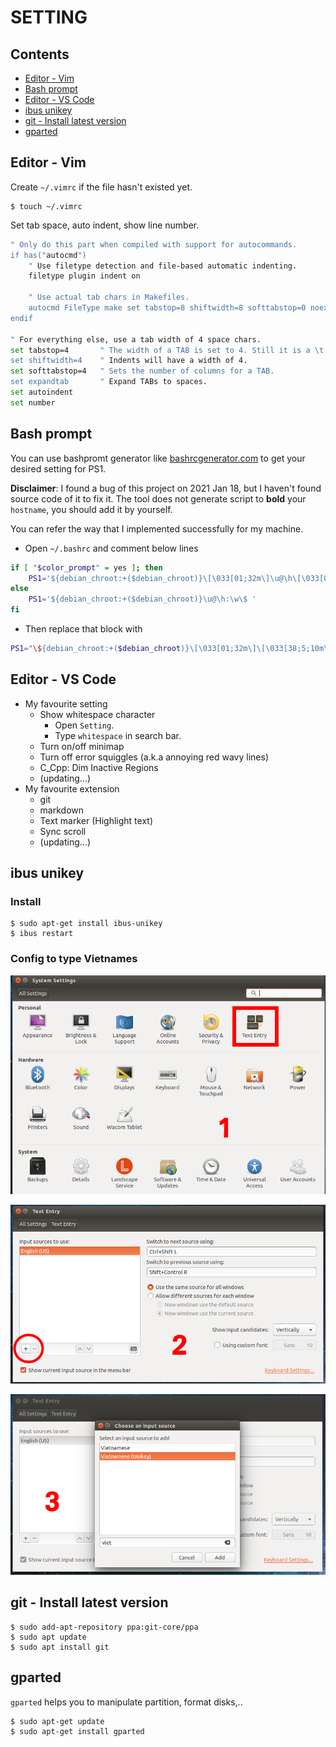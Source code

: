 # SETTING

## Contents

* [Editor - Vim](#editor---vim)
* [Bash prompt](#bash-prompt)
* [Editor - VS Code](#editor---vs-code)
* [ibus unikey](#ibus-unikey)
* [git - Install latest version](#git---install-latest-version)
* [gparted](#gparted)

## Editor - Vim

Create `~/.vimrc` if the file hasn't existed yet.

``` shell
$ touch ~/.vimrc
```

Set tab space, auto indent, show line number.

``` bash
" Only do this part when compiled with support for autocommands.
if has("autocmd")
    " Use filetype detection and file-based automatic indenting.
    filetype plugin indent on

    " Use actual tab chars in Makefiles.
    autocmd FileType make set tabstop=8 shiftwidth=8 softtabstop=0 noexpandtab
endif

" For everything else, use a tab width of 4 space chars.
set tabstop=4       " The width of a TAB is set to 4. Still it is a \t. It is just that Vim will interpret it to be having a width of 4.
set shiftwidth=4    " Indents will have a width of 4.
set softtabstop=4   " Sets the number of columns for a TAB.
set expandtab       " Expand TABs to spaces.
set autoindent
set number
```

## Bash prompt
You can use bashpromt generator like [bashrcgenerator.com](http://bashrcgenerator.com/) to get your desired setting for PS1.

**Disclaimer**: I found a bug of this project on 2021 Jan 18, but I haven't found source code of it to fix it. The tool does not generate script to **bold** your `hostname`, you should add it by yourself.

You can refer the way that I implemented successfully for my machine.
* Open `~/.bashrc` and comment below lines

``` bash
if [ "$color_prompt" = yes ]; then
    PS1='${debian_chroot:+($debian_chroot)}\[\033[01;32m\]\u@\h\[\033[00m\]:\[\033[01;34m\]\w\[\033[00m\]\$ '
else
    PS1='${debian_chroot:+($debian_chroot)}\u@\h:\w\$ '
fi
```

* Then replace that block with 

``` bash
PS1="\${debian_chroot:+($debian_chroot)}\[\033[01;32m\]\[\033[38;5;10m\]\u\[$(tput sgr0)\]\[$(tput bold)\]@\[$(tput sgr0)\]\[\033[01;32m\]\[\033[38;5;10m\]\h\[$(tput sgr0)\]:\[\033[01;34m\]\W\[\033[00m\]\$ "
```

## Editor - VS Code

* My favourite setting
  * Show whitespace character
    * Open `Setting`.
    * Type `whitespace` in search bar.
  * Turn on/off minimap
  * Turn off error squiggles (a.k.a annoying red wavy lines)
  * C_Cpp: Dim Inactive Regions
  * (updating...)
* My favourite extension
  * git
  * markdown
  * Text marker (Highlight text)
  * Sync scroll
  * (updating...)
  
## ibus unikey

### Install 

``` shell
$ sudo apt-get install ibus-unikey
$ ibus restart
```

### Config to type Vietnames

![1](./image/1.png)

![2](./image/2.png)

![3](./image/3.png)

## git - Install latest version

``` shell
$ sudo add-apt-repository ppa:git-core/ppa  
$ sudo apt update  
$ sudo apt install git
```

## gparted

`gparted` helps you to manipulate partition, format disks,..

``` shell
$ sudo apt-get update
$ sudo apt-get install gparted
```
